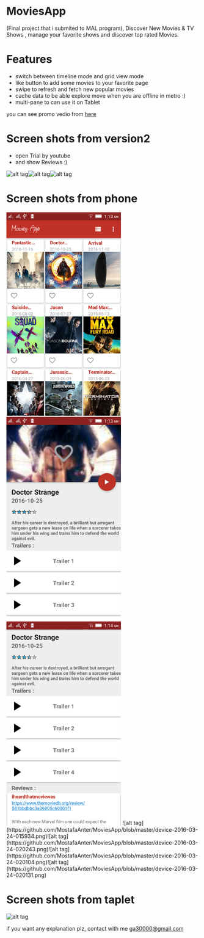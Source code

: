 # MoviesApp 
(Final project that i submited to MAL program),
Discover New Movies & TV Shows , manage your favorite shows and discover top rated Movies.

# Features
- switch between timeline mode and grid view mode
- like button to add some movies to your favorite page
- swipe to refresh and fetch new popular movies
- cache data to be able explore move when you are offline in metro :)
- multi-pane to can use it on Tablet 
 
you can see promo vedio from [here](https://youtu.be/QwtkT_obtWY)

# Screen shots from version2
- open Trial by youtube
- and show Reviews :)

![alt tag](https://github.com/MostafaAnter/MoviesApp/blob/master/device-2016-03-24-185120.png)![alt tag](https://github.com/MostafaAnter/MoviesApp/blob/master/device-2016-03-24-220039.png)![alt tag](https://github.com/MostafaAnter/MoviesApp/blob/master/device-2016-03-24-220058.png)


# Screen shots from phone
<img src="https://github.com/MostafaAnter/MoviesApp/blob/master/device-2016-11-27-011337.png" alt="" width="300" height="whatever">
<img src="https://github.com/MostafaAnter/MoviesApp/blob/master/device-2016-11-27-011352.png" alt="" width="300" height="whatever">
<img src="https://github.com/MostafaAnter/MoviesApp/blob/master/device-2016-11-27-011405.png" alt="" width="300" height="whatever">
![alt tag](https://github.com/MostafaAnter/MoviesApp/blob/master/device-2016-03-24-015934.png)![alt tag](https://github.com/MostafaAnter/MoviesApp/blob/master/device-2016-03-24-020243.png)![alt tag](https://github.com/MostafaAnter/MoviesApp/blob/master/device-2016-03-24-020104.png)![alt tag](https://github.com/MostafaAnter/MoviesApp/blob/master/device-2016-03-24-020131.png)

# Screen shots from taplet 
![alt tag](https://github.com/MostafaAnter/MoviesApp/blob/master/device-2016-03-24-011148.png)


if you want any explanation plz, contact with me ga30000@gmail.com

